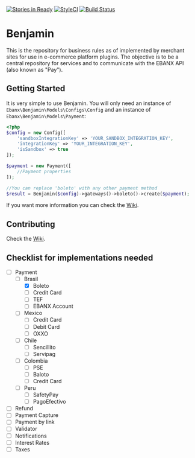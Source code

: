 [![Stories in Ready](https://badge.waffle.io/ebanx/benjamin.svg?label=ready&title=Ready)](http://waffle.io/ebanx/benjamin)
[![StyleCI](https://styleci.io/repos/89406660/shield?branch=master)](https://styleci.io/repos/89406660)
[![Build Status](https://travis-ci.org/ebanx/benjamin.svg?branch=master)](https://travis-ci.org/ebanx/benjamin)

# Benjamin

This is the repository for business rules as of implemented by merchant sites for use in e-commerce platform plugins.
The objective is to be a central repository for services and to communicate with the EBANX API (also known as "Pay").

## Getting Started

It is very simple to use Benjamin. You will only need an instance of `Ebanx\Benjamin\Models\Configs\Config` and an instance of `Ebanx\Benjamin\Models\Payment`:

```php
<?php
$config = new Config([
    'sandboxIntegrationKey' => 'YOUR_SANDBOX_INTEGRATION_KEY',
    'integrationKey' => 'YOUR_INTEGRATION_KEY',
    'isSandbox' => true
]);

$payment = new Payment([
    //Payment properties
]);

//You can replace 'boleto' with any other payment method 
$result = Benjamin($config)->gateways()->boleto()->create($payment);
```

If you want more information you can check the [Wiki](https://github.com/ebanx/benjamin/wiki/Using-Benjamin).

## Contributing

Check the [Wiki](https://github.com/ebanx/benjamin/wiki/Contributing).

## Checklist for implementations needed

- [ ] Payment
	- [ ] Brasil
		- [X] Boleto
		- [ ] Credit Card
		- [ ] TEF
		- [ ] EBANX Account
	- [ ] Mexico
		- [ ] Credit Card
		- [ ] Debit Card
		- [ ] OXXO
	- [ ] Chile
		- [ ] Sencillito
		- [ ] Servipag
	- [ ] Colombia
		- [ ] PSE
		- [ ] Baloto
		- [ ] Credit Card
	- [ ] Peru
		- [ ] SafetyPay
		- [ ] PagoEfectivo
- [ ] Refund
- [ ] Payment Capture
- [ ] Payment by link
- [ ] Validator
- [ ] Notifications
- [ ] Interest Rates
- [ ] Taxes
